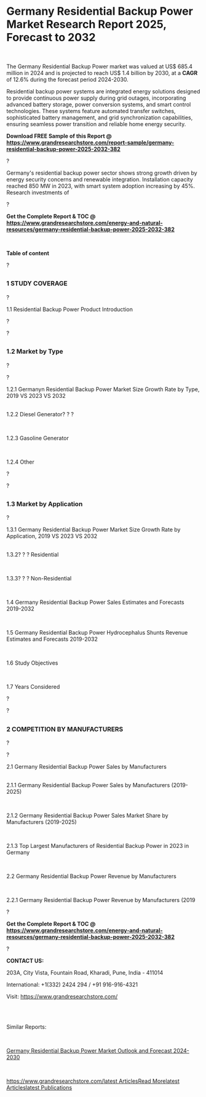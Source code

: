 <h1>Germany Residential Backup Power Market Research Report 2025, Forecast to 2032</h1><br/><p>The Germany Residential Backup Power market was valued at US$ 685.4 million in 2024 and is projected to reach US$ 1.4 billion by 2030, at a <strong>CAGR</strong> of 12.6% during the forecast period 2024-2030.</p>
 
 
 
 <p>Residential backup power systems are integrated energy solutions designed to provide continuous power supply during grid outages, incorporating advanced battery storage, power conversion systems, and smart control technologies. These systems feature automated transfer switches, sophisticated battery management, and grid synchronization capabilities, ensuring seamless power transition and reliable home energy security.</p>
 
 
 
 <div><b>Download FREE Sample of this Report @ <a href="https://www.grandresearchstore.com/report-sample/germany-residential-backup-power-2025-2032-382">https://www.grandresearchstore.com/report-sample/germany-residential-backup-power-2025-2032-382</a></b></div>
 
 
 
 <p>? </p>
 
 
 
 <p>Germany&#39;s residential backup power sector shows strong growth driven by energy security concerns and renewable integration. Installation capacity reached 850 MW in 2023, with smart system adoption increasing by 45%. Research investments of</p>
 
 
 
 <p>? </p>
 
 
 
 <div><b>Get the Complete Report & TOC @ <a href="https://www.grandresearchstore.com/energy-and-natural-resources/germany-residential-backup-power-2025-2032-382">https://www.grandresearchstore.com/energy-and-natural-resources/germany-residential-backup-power-2025-2032-382</a></b></div>
 
 
 
 <p><br />
 
 <b>Table of content</b></p>
 
 
 
 <p>? </p>
 
 
 
 <h2><span style="font-size:16px"><strong>1 STUDY COVERAGE</strong></span></h2>
 
 
 
 <p>? </p>
 
 
 
 <p>1.1 Residential Backup Power Product Introduction</p>
 
 
 
 <p>? </p>
 
 
 
 <p>? </p>
 
 
 
 <h2><span style="font-size:16px"><strong>1.2 Market by Type</strong></span></h2>
 
 
 
 <p>? </p>
 
 
 
 <p>? </p>
 
 
 
 <p>1.2.1 Germanyn Residential Backup Power Market Size Growth Rate by Type, 2019 VS 2023 VS 2032<br />
 
 <br />
 
 1.2.2 Diesel Generator? ? ? <br />
 
 <br />
 
 1.2.3 Gasoline Generator<br />
 
 <br />
 
 1.2.4 Other<br />
 
 ? </p>
 
 
 
 <p>? </p>
 
 
 
 <h2><span style="font-size:16px"><strong>1.3 Market by Application</strong></span></h2>
 
 
 
 <p>? </p>
 
 
 
 <p>1.3.1 Germany Residential Backup Power Market Size Growth Rate by Application, 2019 VS 2023 VS 2032<br />
 
 <br />
 
 1.3.2? ? ? Residential<br />
 
 <br />
 
 1.3.3? ? ? Non-Residential<br />
 
 <br />
 
 1.4 Germany Residential Backup Power Sales Estimates and Forecasts 2019-2032<br />
 
 <br />
 
 1.5 Germany Residential Backup Power Hydrocephalus Shunts Revenue Estimates and Forecasts 2019-2032<br />
 
 <br />
 
 1.6 Study Objectives<br />
 
 <br />
 
 1.7 Years Considered</p>
 
 
 
 <p>? </p>
 
 
 
 <p>? </p>
 
 
 
 <h2><span style="font-size:16px"><strong>2 COMPETITION BY MANUFACTURERS</strong></span></h2>
 
 
 
 <p>? </p>
 
 
 
 <p>? </p>
 
 
 
 <p>2.1 Germany Residential Backup Power Sales by Manufacturers<br />
 
 <br />
 
 2.1.1 Germany Residential Backup Power Sales by Manufacturers (2019-2025)<br />
 
 <br />
 
 2.1.2 Germany Residential Backup Power Sales Market Share by Manufacturers (2019-2025)<br />
 
 <br />
 
 2.1.3 Top Largest Manufacturers of Residential Backup Power in 2023 in Germany<br />
 
 <br />
 
 2.2 Germany Residential Backup Power Revenue by Manufacturers<br />
 
 <br />
 
 2.2.1 Germany Residential Backup Power Revenue by Manufacturers (2019</p>
 
 
 
 <p>? </p>
 
 
 
 <div><b>Get the Complete Report & TOC @ <a href="https://www.grandresearchstore.com/energy-and-natural-resources/germany-residential-backup-power-2025-2032-382">https://www.grandresearchstore.com/energy-and-natural-resources/germany-residential-backup-power-2025-2032-382</a></b></div>
 
 
 
 <p>? </p>
 
 
 
 <p><b>CONTACT US:</b><br />
 
 203A, City Vista, Fountain Road, Kharadi, Pune, India - 411014<br />
 
 International: +1(332) 2424 294 / +91 916-916-4321<br />
 
 Visit: <a href="https://www.grandresearchstore.com/">https://www.grandresearchstore.com/</a><br />
 
 <br />
 
 <br />
 
 Similar Reports:<br />
 
 <br />
 
 <a href="https://www.grandresearchstore.com/energy-and-natural-resources/germany-residential-backup-power-2024-2030-823">Germany Residential Backup Power Market Outlook and Forecast 2024-2030</a><br />
 
 <br />
 
 <a href="https://gyeongbokgung.com">https://www.grandresearchstore.com/</a><a href="https://hallyeomaritime.com">latest Articles</a><a href="https://jingwansa.com">Read More</a><a href="https://nguoiviet.jp/">latest Articles</a><a href="https://www.intelmarketresearch.com/">latest Publications</a></p>